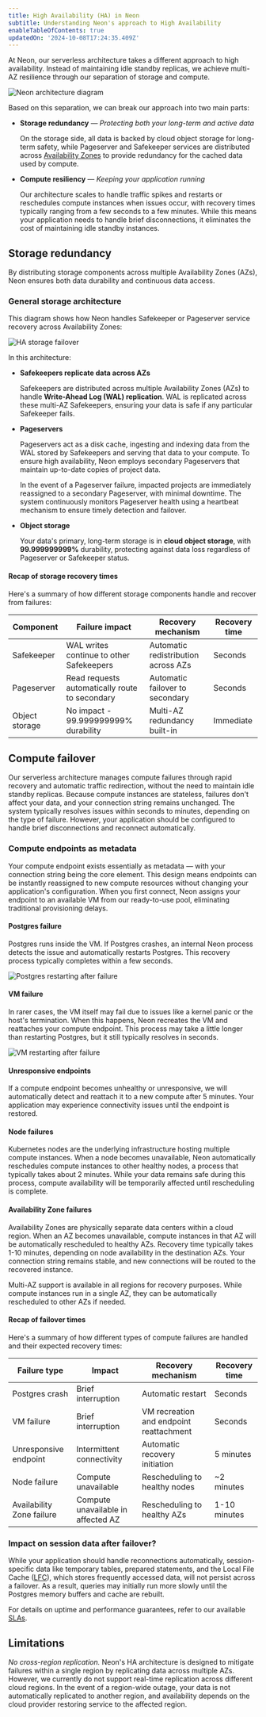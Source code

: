 ```yaml
---
title: High Availability (HA) in Neon
subtitle: Understanding Neon's approach to High Availability
enableTableOfContents: true
updatedOn: '2024-10-08T17:24:35.409Z'
---
```


At Neon, our serverless architecture takes a different approach to high availability. Instead of maintaining idle standby replicas, we achieve multi-AZ resilience through our separation of storage and compute.

![Neon architecture diagram](/docs/introduction/neon_architecture_4.jpg)

Based on this separation, we can break our approach into two main parts:

- **Storage redundancy** &#8212; _Protecting both your long-term and active data_

  On the storage side, all data is backed by cloud object storage for long-term safety, while Pageserver and Safekeeper services are distributed across [Availability Zones](https://en.wikipedia.org/wiki/Availability_zone) to provide redundancy for the cached data used by compute.

- **Compute resiliency** &#8212; _Keeping your application running_

  Our architecture scales to handle traffic spikes and restarts or reschedules compute instances when issues occur, with recovery times typically ranging from a few seconds to a few minutes. While this means your application needs to handle brief disconnections, it eliminates the cost of maintaining idle standby instances.

## Storage redundancy

By distributing storage components across multiple Availability Zones (AZs), Neon ensures both data durability and continuous data access.

### General storage architecture

This diagram shows how Neon handles Safekeeper or Pageserver service recovery across Availability Zones:

![HA storage failover](/docs/introduction/HA-storage-failover.png)

In this architecture:

- **Safekeepers replicate data across AZs**

  Safekeepers are distributed across multiple Availability Zones (AZs) to handle **Write-Ahead Log (WAL) replication**. WAL is replicated across these multi-AZ Safekeepers, ensuring your data is safe if any particular Safekeeper fails.

- **Pageservers**

  Pageservers act as a disk cache, ingesting and indexing data from the WAL stored by Safekeepers and serving that data to your compute. To ensure high availability, Neon employs secondary Pageservers that maintain up-to-date copies of project data.

  In the event of a Pageserver failure, impacted projects are immediately reassigned to a secondary Pageserver, with minimal downtime. The system continuously monitors Pageserver health using a heartbeat mechanism to ensure timely detection and failover.

- **Object storage**

  Your data's primary, long-term storage is in **cloud object storage**, with **99.999999999%** durability, protecting against data loss regardless of Pageserver or Safekeeper status.

#### Recap of storage recovery times

Here's a summary of how different storage components handle and recover from failures:

| Component      | Failure impact                                 | Recovery mechanism                  | Recovery time |
| -------------- | ---------------------------------------------- | ----------------------------------- | ------------- |
| Safekeeper     | WAL writes continue to other Safekeepers       | Automatic redistribution across AZs | Seconds       |
| Pageserver     | Read requests automatically route to secondary | Automatic failover to secondary     | Seconds       |
| Object storage | No impact - 99.999999999% durability           | Multi-AZ redundancy built-in        | Immediate     |

## Compute failover

Our serverless architecture manages compute failures through rapid recovery and automatic traffic redirection, without the need to maintain idle standby replicas. Because compute instances are stateless, failures don't affect your data, and your connection string remains unchanged. The system typically resolves issues within seconds to minutes, depending on the type of failure. However, your application should be configured to handle brief disconnections and reconnect automatically.

### Compute endpoints as metadata

Your compute endpoint exists essentially as metadata — with your connection string being the core element. This design means endpoints can be instantly reassigned to new compute resources without changing your application's configuration. When you first connect, Neon assigns your endpoint to an available VM from our ready-to-use pool, eliminating traditional provisioning delays.

#### Postgres failure

Postgres runs inside the VM. If Postgres crashes, an internal Neon process detects the issue and automatically restarts Postgres. This recovery process typically completes within a few seconds.

![Postgres restarting after failure](/docs/introduction/postgres_fails.png)

#### VM failure

In rarer cases, the VM itself may fail due to issues like a kernel panic or the host's termination. When this happens, Neon recreates the VM and reattaches your compute endpoint. This process may take a little longer than restarting Postgres, but it still typically resolves in seconds.

![VM restarting after failure](/docs/introduction/vm_fails.png)

#### Unresponsive endpoints

If a compute endpoint becomes unhealthy or unresponsive, we will automatically detect and reattach it to a new compute after 5 minutes. Your application may experience connectivity issues until the endpoint is restored.

#### Node failures

Kubernetes nodes are the underlying infrastructure hosting multiple compute instances. When a node becomes unavailable, Neon automatically reschedules compute instances to other healthy nodes, a process that typically takes about 2 minutes. While your data remains safe during this process, compute availability will be temporarily affected until rescheduling is complete.

#### Availability Zone failures

Availability Zones are physically separate data centers within a cloud region. When an AZ becomes unavailable, compute instances in that AZ will be automatically rescheduled to healthy AZs. Recovery time typically takes 1-10 minutes, depending on node availability in the destination AZs. Your connection string remains stable, and new connections will be routed to the recovered instance.

Multi-AZ support is available in all regions for recovery purposes. While compute instances run in a single AZ, they can be automatically rescheduled to other AZs if needed.

#### Recap of failover times

Here's a summary of how different types of compute failures are handled and their expected recovery times:

| Failure type              | Impact                             | Recovery mechanism                      | Recovery time |
| ------------------------- | ---------------------------------- | --------------------------------------- | ------------- |
| Postgres crash            | Brief interruption                 | Automatic restart                       | Seconds       |
| VM failure                | Brief interruption                 | VM recreation and endpoint reattachment | Seconds       |
| Unresponsive endpoint     | Intermittent connectivity          | Automatic recovery initiation           | 5 minutes     |
| Node failure              | Compute unavailable                | Rescheduling to healthy nodes           | ~2 minutes    |
| Availability Zone failure | Compute unavailable in affected AZ | Rescheduling to healthy AZs             | 1-10 minutes  |

### Impact on session data after failover?

While your application should handle reconnections automatically, session-specific data like temporary tables, prepared statements, and the Local File Cache ([LFC](/docs/reference/glossary#local-file-cache)), which stores frequently accessed data, will not persist across a failover. As a result, queries may initially run more slowly until the Postgres memory buffers and cache are rebuilt.

For details on uptime and performance guarantees, refer to our available [SLAs](/docs/introduction/support#slas).

## Limitations

_No cross-region replication._ Neon's HA architecture is designed to mitigate failures within a single region by replicating data across multiple AZs. However, we currently do not support real-time replication across different cloud regions. In the event of a region-wide outage, your data is not automatically replicated to another region, and availability depends on the cloud provider restoring service to the affected region.
